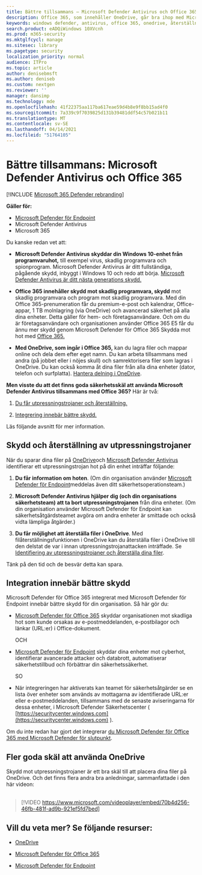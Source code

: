 ```yaml
---
title: Bättre tillsammans – Microsoft Defender Antivirus och Office 365 (inklusive OneDrive) – bättre skydd mot utpressningstrojaner och cyberhot
description: Office 365, som innehåller OneDrive, går bra ihop med Microsoft Defender Antivirus. Läs den här artikeln om du vill veta mer.
keywords: windows defender, antivirus, office 365, onedrive, återställning, utpressningstrojaner
search.product: eADQiWindows 10XVcnh
ms.prod: m365-security
ms.mktglfcycl: manage
ms.sitesec: library
ms.pagetype: security
localization_priority: normal
audience: ITPro
ms.topic: article
author: denisebmsft
ms.author: deniseb
ms.custom: nextgen
ms.reviewer: ''
manager: dansimp
ms.technology: mde
ms.openlocfilehash: 41f22375aa117ba617eae59d4b8e9f8bb15ad4f0
ms.sourcegitcommit: 7a339c9f7039825d131b39481ddf54c57b021b11
ms.translationtype: MT
ms.contentlocale: sv-SE
ms.lasthandoff: 04/14/2021
ms.locfileid: "51764105"
---
```

# <a name="better-together-microsoft-defender-antivirus-and-office-365"></a>Bättre tillsammans: Microsoft Defender Antivirus och Office 365

[!INCLUDE [Microsoft 365 Defender rebranding](../../includes/microsoft-defender.md)]


**Gäller för:**
- [Microsoft Defender för Endpoint](/microsoft-365/security/defender-endpoint/)
- Microsoft Defender Antivirus
- Microsoft 365

Du kanske redan vet att:

- **Microsoft Defender Antivirus skyddar din Windows 10-enhet från programvaruhot,** till exempel virus, skadlig programvara och spionprogram. Microsoft Defender Antivirus är ditt fullständiga, pågående skydd, inbyggt i Windows 10 och redo att börja. [Microsoft Defender Antivirus är ditt nästa generations skydd.](./microsoft-defender-antivirus-in-windows-10.md) 

- **Office 365 innehåller skydd mot skadlig programvara, skydd** mot skadlig programvara och program mot skadlig programvara. Med din Office 365-prenumeration får du premium-e-post och kalendrar, Office-appar, 1 TB molnlagring (via OneDrive) och avancerad säkerhet på alla dina enheter. Detta gäller för hem- och företagsanvändare. Och om du är företagsanvändare och organisationen använder Office 365 E5 får du ännu mer skydd genom Microsoft Defender för Office 365 Skydda mot hot med [Office 365.](/microsoft-365/security/office-365-security/protect-against-threats)

- **Med OneDrive, som ingår i Office 365,** kan du lagra filer och mappar online och dela dem efter eget namn. Du kan arbeta tillsammans med andra (på jobbet eller i nöjes skull) och samrektorisera filer som lagras i OneDrive. Du kan också komma åt dina filer från alla dina enheter (dator, telefon och surfplatta). [Hantera delning i OneDrive](/OneDrive/manage-sharing).

**Men visste du att det finns goda säkerhetsskäl att använda Microsoft Defender Antivirus tillsammans med Office 365?** Här är två:

 1. [Du får utpressningstrojaner och återställning.](#ransomware-protection-and-recovery)

 2. [Integrering innebär bättre skydd.](#integration-means-better-protection)

Läs följande avsnitt för mer information.

## <a name="ransomware-protection-and-recovery"></a>Skydd och återställning av utpressningstrojaner

När du sparar dina filer på [OneDrive](/onedrive)och [Microsoft Defender Antivirus](./microsoft-defender-antivirus-in-windows-10.md) identifierar ett utpressningstrojan hot på din enhet inträffar följande:

1. **Du får information om hoten**. (Om din organisation använder [Microsoft Defender för Endpoint](microsoft-defender-endpoint.md)meddelas även ditt säkerhetsoperationsteam.)

2. **Microsoft Defender Antivirus hjälper dig (och din organisations säkerhetsteam) att ta bort utpressningstrojanen** från dina enheter. (Om din organisation använder Microsoft Defender för Endpoint kan säkerhetsåtgärdsteamet avgöra om andra enheter är smittade och också vidta lämpliga åtgärder.)

3. **Du får möjlighet att återställa filer i OneDrive**. Med filåterställningsfunktionen i OneDrive kan du återställa filer i OneDrive till den delstat de var i innan utpressningstrojanattacken inträffade. Se [Identifiering av utpressningstrojaner och återställa dina filer](https://support.office.com/article/0d90ec50-6bfd-40f4-acc7-b8c12c73637f).

Tänk på den tid och de besvär detta kan spara. 

## <a name="integration-means-better-protection"></a>Integration innebär bättre skydd

Microsoft Defender för Office 365 integrerat med Microsoft Defender för Endpoint innebär bättre skydd för din organisation. Så här gör du:

- [Microsoft Defender för Office 365](/microsoft-365/security/office-365-security/office-365-atp) skyddar organisationen mot skadliga hot som kunde orsakas av e-postmeddelanden, e-postbilagor och länkar (URL:er) i Office-dokument.

    OCH

- [Microsoft Defender för Endpoint](microsoft-defender-endpoint.md) skyddar dina enheter mot cyberhot, identifierar avancerade attacker och databrott, automatiserar säkerhetstillbud och förbättrar din säkerhetssäkerhet.

    SO

- När integreringen har aktiverats kan teamet för säkerhetsåtgärder se en lista över enheter som används av mottagarna av identifierade URL:er eller e-postmeddelanden, tillsammans med de senaste aviseringarna för dessa enheter, i Microsoft Defender Säkerhetscenter ( [https://securitycenter.windows.com](https://securitycenter.windows.com) ).

Om du inte redan har gjort det integrerar [du Microsoft Defender för Office 365 med Microsoft Defender för slutpunkt](/microsoft-365/security/office-365-security/integrate-office-365-ti-with-wdatp).

## <a name="more-good-reasons-to-use-onedrive"></a>Fler goda skäl att använda OneDrive

Skydd mot utpressningstrojaner är ett bra skäl till att placera dina filer på OneDrive. Och det finns flera andra bra anledningar, sammanfattade i den här videon: <br/><br/>

> [!VIDEO https://www.microsoft.com/videoplayer/embed/70b4d256-46fb-481f-ad9b-921ef5fd7bed]

## <a name="want-to-learn-more-see-these-resources"></a>Vill du veta mer? Se följande resurser:

- [OneDrive](/onedrive)

- [Microsoft Defender för Office 365](/microsoft-365/security/office-365-security/office-365-atp?view=o365-worldwide)

- [Microsoft Defender för Endpoint](microsoft-defender-endpoint.md)